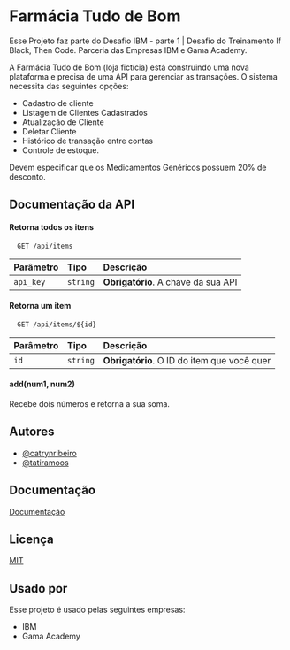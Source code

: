 
# Farmácia Tudo de Bom 
Esse Projeto faz parte do Desafio IBM - parte 1 | Desafio do Treinamento If Black, Then Code. Parceria das Empresas IBM e Gama Academy.

A Farmácia Tudo de Bom (loja fictícia) está construindo uma nova plataforma e precisa de uma API para gerenciar as transações. 
O sistema necessita das seguintes opções:
- Cadastro de cliente
- Listagem de Clientes Cadastrados
- Atualização de Cliente
- Deletar Cliente
- Histórico de transação entre contas
- Controle de estoque.

Devem especificar que os Medicamentos Genéricos possuem 20% de desconto. 

 

## Documentação da API

#### Retorna todos os itens

```http
  GET /api/items
```

| Parâmetro   | Tipo       | Descrição                           |
| :---------- | :--------- | :---------------------------------- |
| `api_key` | `string` | **Obrigatório**. A chave da sua API |

#### Retorna um item

```http
  GET /api/items/${id}
```

| Parâmetro   | Tipo       | Descrição                                   |
| :---------- | :--------- | :------------------------------------------ |
| `id`      | `string` | **Obrigatório**. O ID do item que você quer |

#### add(num1, num2)

Recebe dois números e retorna a sua soma.


## Autores

- [@catrynribeiro](https://www.github.com/katrynribeiro) 
- [@tatiramoos](https://www.github.com/tatiramoos)



## Documentação

[Documentação](https://link-da-documentação)


## Licença

[MIT](https://choosealicense.com/licenses/mit/)


## Usado por

Esse projeto é usado pelas seguintes empresas:

- IBM
- Gama Academy

